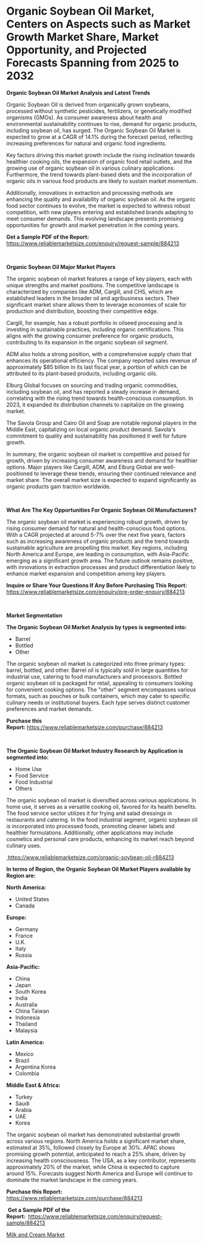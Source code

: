 <p><h1>Organic Soybean Oil Market, Centers on Aspects such as Market Growth Market Share, Market Opportunity, and Projected Forecasts Spanning from 2025 to 2032</h1></p><p><strong>Organic Soybean Oil Market Analysis and Latest Trends</strong></p>
<p><p>Organic Soybean Oil is derived from organically grown soybeans, processed without synthetic pesticides, fertilizers, or genetically modified organisms (GMOs). As consumer awareness about health and environmental sustainability continues to rise, demand for organic products, including soybean oil, has surged. The Organic Soybean Oil Market is expected to grow at a CAGR of 14.1% during the forecast period, reflecting increasing preferences for natural and organic food ingredients. </p><p>Key factors driving this market growth include the rising inclination towards healthier cooking oils, the expansion of organic food retail outlets, and the growing use of organic soybean oil in various culinary applications. Furthermore, the trend towards plant-based diets and the incorporation of organic oils in various food products are likely to sustain market momentum. </p><p>Additionally, innovations in extraction and processing methods are enhancing the quality and availability of organic soybean oil. As the organic food sector continues to evolve, the market is expected to witness robust competition, with new players entering and established brands adapting to meet consumer demands. This evolving landscape presents promising opportunities for growth and market penetration in the coming years.</p></p>
<p><strong>Get a Sample PDF of the Report:&nbsp;</strong> <a href="https://www.reliablemarketsize.com/enquiry/request-sample/884213?utm_campaign=2283&utm_medium=2&utm_source=Github&utm_content=ia&utm_term=14022025&utm_id=organic-soybean-oil">https://www.reliablemarketsize.com/enquiry/request-sample/884213</a></p>
<p>&nbsp;</p>
<p><strong>Organic Soybean Oil Major Market Players</strong></p>
<p><p>The organic soybean oil market features a range of key players, each with unique strengths and market positions. The competitive landscape is characterized by companies like ADM, Cargill, and CHS, which are established leaders in the broader oil and agribusiness sectors. Their significant market share allows them to leverage economies of scale for production and distribution, boosting their competitive edge.</p><p>Cargill, for example, has a robust portfolio in oilseed processing and is investing in sustainable practices, including organic certifications. This aligns with the growing consumer preference for organic products, contributing to its expansion in the organic soybean oil segment.</p><p>ADM also holds a strong position, with a comprehensive supply chain that enhances its operational efficiency. The company reported sales revenue of approximately $85 billion in its last fiscal year, a portion of which can be attributed to its plant-based products, including organic oils.</p><p>Elburg Global focuses on sourcing and trading organic commodities, including soybean oil, and has reported a steady increase in demand, correlating with the rising trend towards health-conscious consumption. In 2023, it expanded its distribution channels to capitalize on the growing market.</p><p>The Savola Group and Cairo Oil and Soap are notable regional players in the Middle East, capitalizing on local organic product demand. Savola's commitment to quality and sustainability has positioned it well for future growth.</p><p>In summary, the organic soybean oil market is competitive and poised for growth, driven by increasing consumer awareness and demand for healthier options. Major players like Cargill, ADM, and Elburg Global are well-positioned to leverage these trends, ensuring their continued relevance and market share. The overall market size is expected to expand significantly as organic products gain traction worldwide.</p></p>
<p>&nbsp;</p>
<p><strong>What Are The Key Opportunities For Organic Soybean Oil Manufacturers?</strong></p>
<p><p>The organic soybean oil market is experiencing robust growth, driven by rising consumer demand for natural and health-conscious food options. With a CAGR projected at around 5-7% over the next five years, factors such as increasing awareness of organic products and the trend towards sustainable agriculture are propelling this market. Key regions, including North America and Europe, are leading in consumption, with Asia-Pacific emerging as a significant growth area. The future outlook remains positive, with innovations in extraction processes and product differentiation likely to enhance market expansion and competition among key players.</p></p>
<p><strong>Inquire or Share Your Questions If Any Before Purchasing This Report:</strong> <a href="https://www.reliablemarketsize.com/enquiry/pre-order-enquiry/884213?utm_campaign=2283&utm_medium=2&utm_source=Github&utm_content=ia&utm_term=14022025&utm_id=organic-soybean-oil">https://www.reliablemarketsize.com/enquiry/pre-order-enquiry/884213</a></p>
<p>&nbsp;</p>
<p><strong>Market Segmentation</strong></p>
<p><strong>The Organic Soybean Oil Market Analysis by types is segmented into:</strong></p>
<p><ul><li>Barrel</li><li>Bottled</li><li>Other</li></ul></p>
<p><p>The organic soybean oil market is categorized into three primary types: barrel, bottled, and other. Barrel oil is typically sold in large quantities for industrial use, catering to food manufacturers and processors. Bottled organic soybean oil is packaged for retail, appealing to consumers looking for convenient cooking options. The "other" segment encompasses various formats, such as pouches or bulk containers, which may cater to specific culinary needs or institutional buyers. Each type serves distinct customer preferences and market demands.</p></p>
<p><strong>Purchase this Report:&nbsp;</strong><a href="https://www.reliablemarketsize.com/purchase/884213?utm_campaign=2283&utm_medium=2&utm_source=Github&utm_content=ia&utm_term=14022025&utm_id=organic-soybean-oil">https://www.reliablemarketsize.com/purchase/884213</a></p>
<p>&nbsp;</p>
<p><strong>The Organic Soybean Oil Market Industry Research by Application is segmented into:</strong></p>
<p><ul><li>Home Use</li><li>Food Service</li><li>Food Industrial</li><li>Others</li></ul></p>
<p><p>The organic soybean oil market is diversified across various applications. In home use, it serves as a versatile cooking oil, favored for its health benefits. The food service sector utilizes it for frying and salad dressings in restaurants and catering. In the food industrial segment, organic soybean oil is incorporated into processed foods, promoting cleaner labels and healthier formulations. Additionally, other applications may include cosmetics and personal care products, enhancing its market reach beyond culinary uses.</p></p>
<p><a href="https://www.reliablemarketsize.com/organic-soybean-oil-r884213?utm_campaign=2283&utm_medium=2&utm_source=Github&utm_content=ia&utm_term=14022025&utm_id=organic-soybean-oil">&nbsp;https://www.reliablemarketsize.com/organic-soybean-oil-r884213</a></p>
<p><strong>In terms of Region, the Organic Soybean Oil Market Players available by Region are:</strong></p>
<p>
    <p> <strong> North America: </strong>
        <ul>
            <li>United States</li>
            <li>Canada</li>
        </ul>
        </p> 
    <p> <strong> Europe: </strong>
        <ul>
            <li>Germany</li>
            <li>France</li>
            <li>U.K.</li>
            <li>Italy</li>
            <li>Russia</li>
        </ul>
        </p> 
    <p> <strong> Asia-Pacific: </strong>
        <ul>
            <li>China</li>
            <li>Japan</li>
            <li>South Korea</li>
            <li>India</li>
            <li>Australia</li>
            <li>China Taiwan</li>
            <li>Indonesia</li>
            <li>Thailand</li>
            <li>Malaysia</li>
        </ul>
        </p> 
    <p> <strong> Latin America: </strong>
        <ul>
            <li>Mexico</li>
            <li>Brazil</li>
            <li>Argentina Korea</li>
            <li>Colombia</li>
        </ul>
        </p> 
    <p> <strong> Middle East & Africa: </strong>
        <ul>
            <li>Turkey</li>
            <li>Saudi</li>
            <li>Arabia</li>
            <li>UAE</li>
            <li>Korea</li>
        </ul>
    </p>
    </p>
<p><p>The organic soybean oil market has demonstrated substantial growth across various regions. North America holds a significant market share, estimated at 35%, followed closely by Europe at 30%. APAC shows promising growth potential, anticipated to reach a 25% share, driven by increasing health consciousness. The USA, as a key contributor, represents approximately 20% of the market, while China is expected to capture around 15%. Forecasts suggest North America and Europe will continue to dominate the market landscape in the coming years.</p></p>
<p><strong>Purchase this Report: </strong><a href="https://www.reliablemarketsize.com/purchase/884213?utm_campaign=2283&utm_medium=2&utm_source=Github&utm_content=ia&utm_term=14022025&utm_id=organic-soybean-oil">https://www.reliablemarketsize.com/purchase/884213</a></p>
<p>&nbsp;<strong>Get a Sample PDF of the Report:&nbsp;&nbsp;</strong><a href="https://www.reliablemarketsize.com/enquiry/request-sample/884213?utm_campaign=2283&utm_medium=2&utm_source=Github&utm_content=ia&utm_term=14022025&utm_id=organic-soybean-oil">https://www.reliablemarketsize.com/enquiry/request-sample/884213</a></p>
<p><strong></strong></p>
<p><p><a href="https://github.com/bornergabrielle89/Market-Research-Report-List-1/blob/main/milk-and-cream-market.md?utm_campaign=2283&utm_medium=2&utm_source=Github&utm_content=ia&utm_term=14022025&utm_id=organic-soybean-oil">Milk and Cream Market</a></p></p>